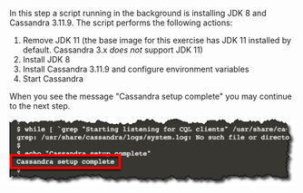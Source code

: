 In this step a script running in the background is installing JDK 8 and Cassandra 3.11.9. The script performs the following actions:

1. Remove JDK 11 (the base image for this exercise has JDK 11 installed by default. Cassandra 3.x *does not* support JDK 11)
2. Install JDK 8
3. Install Cassandra 3.11.9 and configure environment variables
4. Start Cassandra

When you see the message "Cassandra setup complete" you may continue to the next step.

![Setup Complete](./assets/setup-complete.jpg)